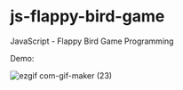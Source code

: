 # js-flappy-bird-game

JavaScript - Flappy Bird Game Programming

Demo:

![ezgif com-gif-maker (23)](https://user-images.githubusercontent.com/97748602/172533657-88456e28-c9e0-42c6-ae8b-19db7a6d536d.gif)
